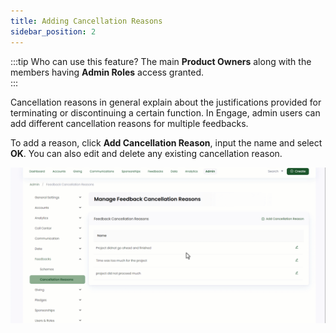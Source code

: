 ```yaml
---
title: Adding Cancellation Reasons
sidebar_position: 2
---
```


:::tip Who can use this feature?
The main **Product Owners** along with the members having **Admin Roles** access granted.  
:::

Cancellation reasons in general explain about the justifications provided for terminating or discontinuing a certain function. In Engage, admin users can add different cancellation reasons for multiple feedbacks.

To add a reason, click **Add Cancellation Reason**, input the name and select **OK**. You can also edit and delete any existing cancellation reason.

![Add cancellation reason](./add-cancellation-reason.gif)